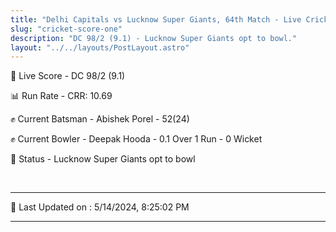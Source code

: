 ```yaml
---
title: "Delhi Capitals vs Lucknow Super Giants, 64th Match - Live Cricket Score"
slug: "cricket-score-one"
description: "DC 98/2 (9.1) - Lucknow Super Giants opt to bowl."
layout: "../../layouts/PostLayout.astro"
---
```


🔴 Live Score - DC 98/2 (9.1)  

📊 Run Rate - CRR: 10.69  

✊ Current Batsman - Abishek Porel - 52(24)  

✊ Current Bowler - Deepak Hooda - 0.1 Over 1 Run - 0 Wicket  

📑 Status - Lucknow Super Giants opt to bowl

<br />

***

📝 Last Updated on : 5/14/2024, 8:25:02 PM

***

